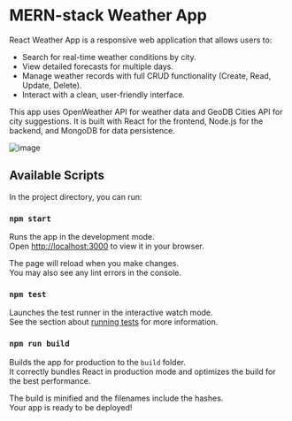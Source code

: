 # MERN-stack Weather App
React Weather App is a responsive web application that allows users to:

- Search for real-time weather conditions by city.
- View detailed forecasts for multiple days.
- Manage weather records with full CRUD functionality (Create, Read, Update, Delete).
- Interact with a clean, user-friendly interface.

This app uses OpenWeather API for weather data and GeoDB Cities API for city suggestions. It is built with React for the frontend, Node.js for the backend, and MongoDB for data persistence.

![image](https://github.com/user-attachments/assets/fec68b50-9fa0-403e-9cf3-2079bae9bff5)


## Available Scripts

In the project directory, you can run:

### `npm start`

Runs the app in the development mode.\
Open [http://localhost:3000](http://localhost:3000) to view it in your browser.

The page will reload when you make changes.\
You may also see any lint errors in the console.

### `npm test`

Launches the test runner in the interactive watch mode.\
See the section about [running tests](https://facebook.github.io/create-react-app/docs/running-tests) for more information.

### `npm run build`

Builds the app for production to the `build` folder.\
It correctly bundles React in production mode and optimizes the build for the best performance.

The build is minified and the filenames include the hashes.\
Your app is ready to be deployed!
